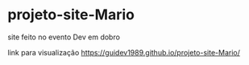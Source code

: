 # projeto-site-Mario

site feito no evento Dev em dobro

link para visualização https://guidev1989.github.io/projeto-site-Mario/

